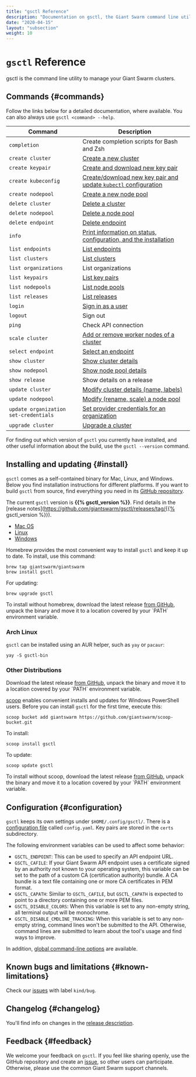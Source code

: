 ```yaml
---
title: "gsctl Reference"
description: "Documentation on gsctl, the Giant Swarm command line utility to create and delete clusters, create key pairs and more."
date: "2020-04-15"
layout: "subsection"
weight: 10
---
```


# `gsctl` Reference

gsctl is the command line utility to manage your Giant Swarm clusters.

## Commands {#commands}

Follow the links below for a detailed documentation, where available. You can also always use `gsctl <command> --help`.

| Command                               | Description
|---------------------------------------|------------
| `completion`                          | Create completion scripts for Bash and Zsh
| `create cluster`                      | [Create a new cluster](create-cluster/)
| `create keypair`                      | [Create and download new key pair](create-keypair/)
| `create kubeconfig`                   | [Create/download new key pair and update `kubectl` configuration](create-kubeconfig/)
| `create nodepool`                     | [Create a new node pool](create-nodepool/)
| `delete cluster`                      | [Delete a cluster](delete-cluster/)
| `delete nodepool`                     | [Delete a node pool](delete-nodepool/)
| `delete endpoint`                     | [Delete endpoint](delete-endpoint/)
| `info`                                | [Print information on status, configuration, and the installation](info/)
| `list endpoints`                      | [List endpoints](list-endpoints/)
| `list clusters`                       | [List clusters](list-clusters/)
| `list organizations`                  | List organizations
| `list keypairs`                       | [List key pairs](list-keypairs/)
| `list nodepools`                      | [List node pools](list-nodepools/)
| `list releases`                       | [List releases](list-releases/)
| `login`                               | [Sign in as a user](login/)
| `logout`                              | Sign out
| `ping`                                | Check API connection
| `scale cluster`                       | [Add or remove worker nodes of a cluster](scale-cluster/)
| `select endpoint`                     | [Select an endpoint](select-endpoint/)
| `show cluster`                        | [Show cluster details](show-cluster/)
| `show nodepool`                       | [Show node pool details](show-nodepool/)
| `show release`                        | Show details on a release
| `update cluster`                      | [Modify cluster details (name, labels)](update-cluster/)
| `update nodepool`                     | [Modify (rename, scale) a node pool](update-nodepool/)
| `update organization set-credentials` | [Set provider credentials for an organization](update-org-set-credentials/)
| `upgrade cluster`                     | [Upgrade a cluster](upgrade-cluster/)

For finding out which version of `gsctl` you currently have installed, and other useful information about the build, use the `gsctl --version` command.

## Installing and updating {#install}

`gsctl` comes as a self-contained binary for Mac, Linux, and Windows. Below you find installation instructions for different platforms. If you want to build `gsctl` from source, find everything you need in its [GitHub repository](https://github.com/giantswarm/gsctl).

The current `gsctl` version is **{{% gsctl_version %}}**. Find details in the [release notes](https://github.com/giantswarm/gsctl/releases/tag/{{% gsctl_version %}}).

<ul class="nav nav-tabs">
  <li role="presentation" class="active"><a href="#install-mac" data-toggle="tab">Mac OS</a></li>
  <li role="presentation"><a href="#install-linux" data-toggle="tab">Linux</a></li>
  <li role="presentation"><a href="#install-win" data-toggle="tab">Windows</a></li>
</ul>

<div class="tab-content clearfix">
<div class="tab-pane active" id="install-mac">

  <p>Homebrew provides the most convenient way to install <code>gsctl</code> and keep it up to date. To install, use this command:</p>

  <pre><code class="language-nohighlight">brew tap giantswarm/giantswarm
brew install gsctl</code></pre>

  <p>For updating:</p>

  <pre><code class="language-nohighlight">brew upgrade gsctl</code></pre>

  <p>To install without homebrew, download the latest release <a href="https://github.com/giantswarm/gsctl/releases">from GitHub</a>, unpack the binary and move it to a location covered by your `PATH` environment variable.</p>
</div>
<div class="tab-pane" id="install-linux">

  <h3>Arch Linux</h3>

  <p><code>gsctl</code> can be installed using an AUR helper, such as <code>yay</code> or <code>pacaur</code>:

  <pre><code class="language-nohighlight">yay -S gsctl-bin</code></pre>

  <h3>Other Distributions</h3>

  <p>Download the latest release <a href="https://github.com/giantswarm/gsctl/releases" target="_blank" rel="noreferrer noopener">from GitHub</a>, unpack the binary and move it to a location covered by your `PATH` environment variable.</p>

</div>
<div class="tab-pane" id="install-win">

  <p><a href="http://scoop.sh/" target="_blank" rel="noreferrer noopener">scoop</a> enables convenient installs and updates for Windows PowerShell users. Before you can install <code>gsctl</code> for the first time, execute this:</p>

  <pre><code class="language-nohighlight">scoop bucket add giantswarm https://github.com/giantswarm/scoop-bucket.git</code></pre>

  <p>To install:</p>

  <pre><code class="language-nohighlight">scoop install gsctl</code></pre>

  <p>To update:</p>

  <pre><code class="language-nohighlight">scoop update gsctl</code></pre>

  <p>To install without scoop, download the latest release <a href="https://github.com/giantswarm/gsctl/releases" target="_blank" rel="noreferrer noopener">from GitHub</a>, unpack the binary and move it to a location covered by your `PATH` environment variable.</p>
</div>
</div>

## Configuration {#configuration}

`gsctl` keeps its own settings under `$HOME/.config/gsctl/`. There is a [configuration file](configuration-file) called `config.yaml`. Key pairs are stored in the `certs` subdirectory.

The following environment variables can be used to affect some behavior:

- `GSCTL_ENDPOINT`: This can be used to specify an API endpoint URL.
- `GSCTL_CAFILE`: If your Giant Swarm API endpoint uses a certificate signed by an authority not known to your operating system, this variable can be set to the path of a custom CA (certification authority) bundle. A CA bundle is a text file containing one or more CA certificates in PEM format.
- `GSCTL_CAPATH`: Similar to `GSCTL_CAFILE`, but `GSCTL_CAPATH` is expected to point to a directory containing one or more PEM files.
- `GSCTL_DISABLE_COLORS`: When this variable is set to any non-empty string, all terminal output will be monochrome.
- `GSCTL_DISABLE_CMDLINE_TRACKING`: When this variable is set to any non-empty string, command lines won't be submitted to the API. Otherwise, command lines are submitted to learn about the tool's usage and find ways to improve.

In addition, [global command-line options](global-options/) are available.

## Known bugs and limitations {#known-limitations}

Check our [issues](https://github.com/giantswarm/gsctl/issues?q=is%3Aopen+is%3Aissue+label%3Akind%2Fbug) with label `kind/bug`.

## Changelog {#changelog}

You'll find info on changes in the [release description](https://github.com/giantswarm/gsctl/releases).

## Feedback {#feedback}

We welcome your feedback on `gsctl`. If you feel like sharing openly, use the GitHub repository and create an [issue](https://github.com/giantswarm/gsctl/issues), so other users can participate. Otherwise, please use the common Giant Swarm support channels.
